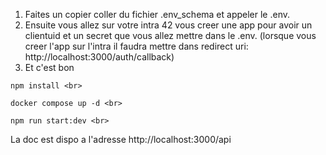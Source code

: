 
1. Faites un copier coller du fichier .env_schema et appeler le .env.<br>
2. Ensuite vous allez sur votre intra 42 vous creer une app pour avoir un clientuid et un secret que vous allez mettre dans le .env.
(lorsque vous creer l'app sur l'intra il faudra mettre dans redirect uri: http://localhost:3000/auth/callback) <br>
3. Et c'est bon


```
npm install <br>
```
```
docker compose up -d <br>
```
```
npm run start:dev <br>
```


La doc est dispo a l'adresse http://localhost:3000/api